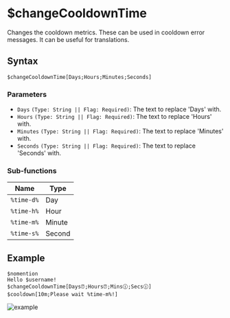# $changeCooldownTime
Changes the cooldown metrics. These can be used in cooldown error messages. It can be useful for translations.

## Syntax
```
$changeCooldownTime[Days;Hours;Minutes;Seconds]
```

### Parameters
- `Days` `(Type: String || Flag: Required)`: The text to replace 'Days' with.
- `Hours` `(Type: String || Flag: Required)`: The text to replace 'Hours' with.
- `Minutes` `(Type: String || Flag: Required)`: The text to replace 'Minutes' with.
- `Seconds` `(Type: String || Flag: Required)`: The text to replace 'Seconds' with.

 ### Sub-functions
 
 Name        | Type
------------|---------
`%time-d%`  | Day
`%time-h%`  | Hour
`%time-m%`  | Minute
`%time-s%`  | Second

## Example
```
$nomention
Hello $username!
$changeCooldownTime[Days⏰;Hours⏰;Mins🕧;Secs🕧]
$cooldown[10m;Please wait %time-m%!]
```
![example](https://user-images.githubusercontent.com/113303649/212069278-c045a1e8-4dba-4a16-a1a5-732bcb5211f1.png)
